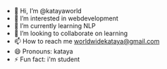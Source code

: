 - 👋 Hi, I’m @katayaworld
- 👀 I’m interested in webdevelopment
- 🌱 I’m currently learning NLP
- 💞️ I’m looking to collaborate on learning
- 📫 How to reach me worldwidekataya@gmail.com
- 😄 Pronouns: kataya
- ⚡ Fun fact: i'm student

<!---
katayaworld/katayaworld is a ✨ special ✨ repository because its `README.md` (this file) appears on your GitHub profile.
You can click the Preview link to take a look at your changes.
--->
